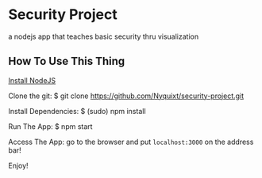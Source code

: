 # Security Project
a nodejs app that teaches basic security thru visualization

## How To Use This Thing

[Install NodeJS](https://nodejs.org/en/)

Clone the git:
  $ git clone https://github.com/Nyquixt/security-project.git
  
Install Dependencies:
  $ (sudo) npm install
  
Run The App:
  $ npm start
  
Access The App: go to the browser and put `localhost:3000` on the address bar!

Enjoy!
